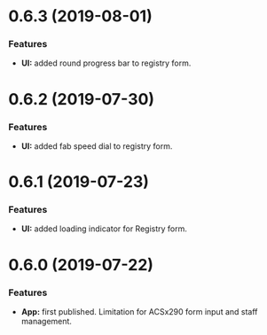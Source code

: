 # 0.6.3 (2019-08-01)

### Features

- **UI:** added round progress bar to registry form.

# 0.6.2 (2019-07-30)

### Features

- **UI:** added fab speed dial to registry form.

# 0.6.1 (2019-07-23)

### Features

- **UI:** added loading indicator for Registry form.

# 0.6.0 (2019-07-22)

### Features

- **App:** first published. Limitation for ACSx290 form input and staff management.
